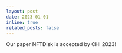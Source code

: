 ```yaml
---
layout: post
date: 2023-01-01
inline: true
related_posts: false
---
```


Our paper NFTDisk is accepted by CHI 2023!